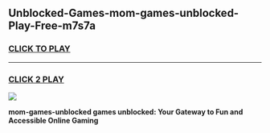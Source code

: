 
## Unblocked-Games-mom-games-unblocked-Play-Free-m7s7a
<h3>
<a href="https://premium76.site?title=mom-games-unblocked&ref=18A1">CLICK TO PLAY</a></h3>
<hr>

<h3>
<a href="https://premium76.site?title=mom-games-unblocked&ref=18A1">CLICK 2 PLAY</a>
  
</h3>

<a href="https://premium76.site?title=mom-games-unblocked&ref=18A1"><img src="https://clearcache.store/games.png"></a>


**mom-games-unblocked games unblocked: Your Gateway to Fun and Accessible Online Gaming**
